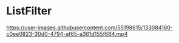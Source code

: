 # ListFilter


https://user-images.githubusercontent.com/55198615/133084160-c0ee0823-30d0-4794-af65-a361d155f664.mp4

